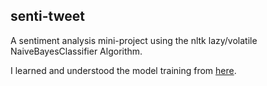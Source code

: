 ## senti-tweet
A sentiment analysis mini-project using the nltk lazy/volatile NaiveBayesClassifier Algorithm.

I learned and understood the model training from [here](https://www.digitalocean.com/community/tutorials/how-to-perform-sentiment-analysis-in-python-3-using-the-natural-language-toolkit-nltk). 
